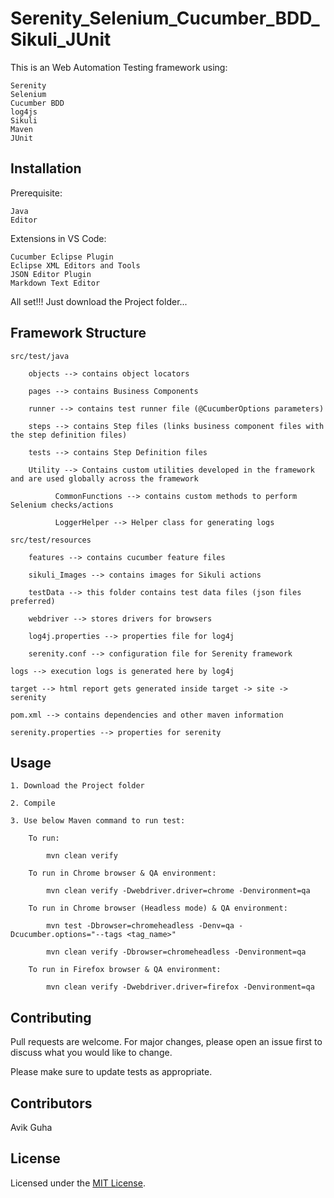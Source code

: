 # Serenity_Selenium_Cucumber_BDD_Sikuli_JUnit

This is an Web Automation Testing framework using:

	Serenity
	Selenium
	Cucumber BDD
	log4js
	Sikuli
	Maven
	JUnit

## Installation

Prerequisite:

	Java
	Editor

Extensions in VS Code:

	Cucumber Eclipse Plugin
	Eclipse XML Editors and Tools
	JSON Editor Plugin
	Markdown Text Editor

All set!!! Just download the Project folder...

## Framework Structure

	src/test/java
	
		objects --> contains object locators
		
		pages --> contains Business Components
		
		runner --> contains test runner file (@CucumberOptions parameters)
		
		steps --> contains Step files (links business component files with the step definition files)
		
		tests --> contains Step Definition files
		
		Utility --> Contains custom utilities developed in the framework and are used globally across the framework
		
		      CommonFunctions --> contains custom methods to perform Selenium checks/actions
		
		      LoggerHelper --> Helper class for generating logs
	
	src/test/resources
	
		features --> contains cucumber feature files
		
		sikuli_Images --> contains images for Sikuli actions
		
		testData --> this folder contains test data files (json files preferred)
		
		webdriver --> stores drivers for browsers
		
		log4j.properties --> properties file for log4j
		
		serenity.conf --> configuration file for Serenity framework
	
	logs --> execution logs is generated here by log4j
	
	target --> html report gets generated inside target -> site -> serenity
	
	pom.xml --> contains dependencies and other maven information
	
	serenity.properties --> properties for serenity

## Usage

	1. Download the Project folder
	
	2. Compile
	
	3. Use below Maven command to run test:
	
		To run:
		
			mvn clean verify
			
		To run in Chrome browser & QA environment:
		
			mvn clean verify -Dwebdriver.driver=chrome -Denvironment=qa
		
		To run in Chrome browser (Headless mode) & QA environment:
		
			mvn test -Dbrowser=chromeheadless -Denv=qa -Dcucumber.options="--tags <tag_name>"
			
			mvn clean verify -Dbrowser=chromeheadless -Denvironment=qa
		
		To run in Firefox browser & QA environment:
		
			mvn clean verify -Dwebdriver.driver=firefox -Denvironment=qa

## Contributing

Pull requests are welcome. For major changes, please open an issue first to discuss what you would like to change.

Please make sure to update tests as appropriate.

## Contributors

Avik Guha

## License

Licensed under the [MIT License](LICENSE).
